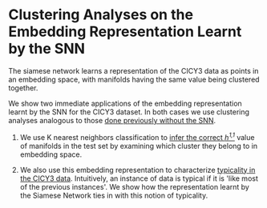 # Clustering Analyses on the Embedding Representation Learnt by the SNN

The siamese network learns a representation of the CICY3 data as points in an embedding space, with manifolds 
having the same value being clustered together.

We show two immediate applications of the embedding representation learnt by the SNN for the CICY3 dataset.
In both cases we use clustering analyses analogous to those [done previously without the SNN](../NaiveClustering).

1. We use K nearest neighbors classification to [infer the correct _h<sup>1,1</sup>_](siameseCICY3knn.ipynb) value of manifolds in the test
set by examining which cluster they belong to in embedding space.

2. We also use this embedding representation to characterize [typicality in the CICY3 data](typicalCICY3kmeans.ipynb). 
Intuitively, an instance of data is typical if it is 'like most of the previous instances'. We show how the
representation learnt by the Siamese Network ties in with this notion of typicality.
